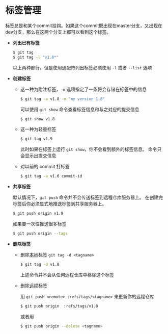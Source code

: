 # 标签管理

标签总是和某个commit挂钩。如果这个commit既出现在master分支，又出现在dev分支，那么在这两个分支上都可以看到这个标签。

-   **列出已有标签**

    ```bash
    $ git tag
    $ git tag -l "v1.8*"
    ```

    以上两种都行，但是使用通配符列出标签必须使用 `-l` 或者 `--list` 选项

-   **创建标签**

    -   这一种为附注标签，`-m` 选项指定了一条将会存储在标签中的信息

        ```bash
        $ git tag -a v1.8 -m "my version 1.8"
        ```

         可以使用 `git show` 命令查看标签信息和与之对应的提交信息

        ```bash
        $ git show v1.8
        ```

    -   这一种为轻量标签

        ```bash
        $ git tag v1.9
        ```

        此时如果在标签上运行 `git show`，你不会看到额外的标签信息。 命令只会显示出提交信息

    -   对以前的 commit 打标签

        ```bash
        $ git tag -a v1.6 commit-id
        ```

-   **共享标签**

    默认情况下，`git push` 命令并不会传送标签到远程仓库服务器上。 在创建完标签后你必须显式地推送标签到共享服务器上。

    ```bash
    $ git push origin v1.9
    ```

    如果要一次性推送很多标签

    ```bash
    $ git push origin --tags
    ```

-   **删除标签**

    -   删除<u>本地</u>标签 `git tag -d <tagname>`

        ```bash
        $ git tag -d v1.8
        ```

        上述命令并不会从任何远程仓库中移除这个标签

    -   删除<u>远程</u>标签

        用 `git push <remote> :refs/tags/<tagname>` 来更新你的远程仓库

        ```bash
        $ git push origin  :refs/tags/v1.8
        ```

        或者用

        ```bash
        $ git push origin --delete <tagname>
        ```

        